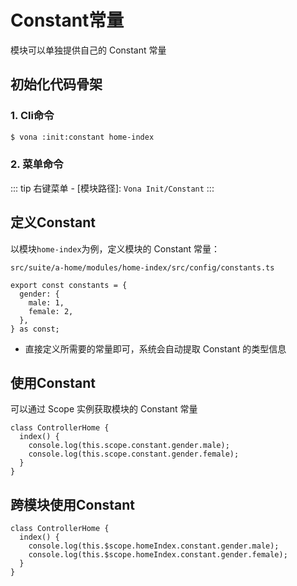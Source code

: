 # Constant常量

模块可以单独提供自己的 Constant 常量

## 初始化代码骨架

### 1. Cli命令

``` bash
$ vona :init:constant home-index
```

### 2. 菜单命令

::: tip
右键菜单 - [模块路径]: `Vona Init/Constant`
:::

## 定义Constant

以模块`home-index`为例，定义模块的 Constant 常量：

`src/suite/a-home/modules/home-index/src/config/constants.ts`

```typescript{2-5}
export const constants = {
  gender: {
    male: 1,
    female: 2,
  },
} as const;
```

- 直接定义所需要的常量即可，系统会自动提取 Constant 的类型信息

## 使用Constant

可以通过 Scope 实例获取模块的 Constant 常量

```typescript{3-4}
class ControllerHome {
  index() {
    console.log(this.scope.constant.gender.male);
    console.log(this.scope.constant.gender.female);
  }
}
```

## 跨模块使用Constant

```typescript{3-4}
class ControllerHome {
  index() {
    console.log(this.$scope.homeIndex.constant.gender.male);
    console.log(this.$scope.homeIndex.constant.gender.female);
  }
}
```

